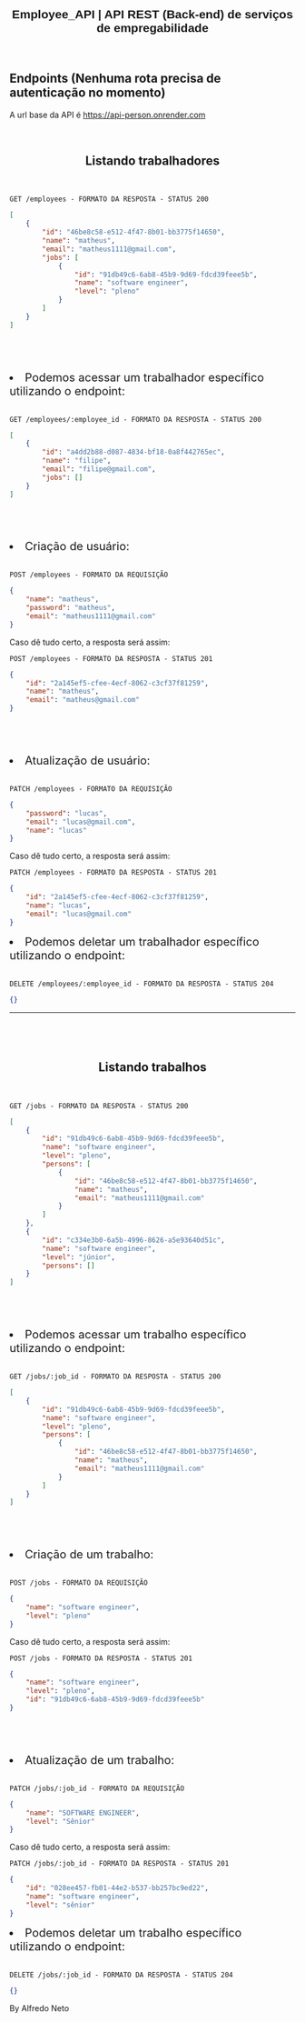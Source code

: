 <h2 align="center" style='font-family: sans-serif'>
	Employee_API | API REST (Back-end) de serviços de empregabilidade
</h2>

<br/>

## **Endpoints (Nenhuma rota precisa de autenticação no momento)**

A url base da API é https://api-person.onrender.com

<br/>

<h2 align ='center'> Listando trabalhadores </h2>

<br/>

`GET /employees - FORMATO DA RESPOSTA - STATUS 200`

```json
[
    {
        "id": "46be8c58-e512-4f47-8b01-bb3775f14650",
        "name": "matheus",
        "email": "matheus1111@gmail.com",
        "jobs": [
            {
                "id": "91db49c6-6ab8-45b9-9d69-fdcd39feee5b",
                "name": "software engineer",
                "level": "pleno"
            }
        ]
    }
]
```

## <br/>

<li style='font-size: 20px'>Podemos acessar um trabalhador específico utilizando o endpoint:</li>

<br/>

`GET /employees/:employee_id - FORMATO DA RESPOSTA - STATUS 200`

```json
[
    {
        "id": "a4dd2b88-d087-4834-bf18-0a8f442765ec",
        "name": "filipe",
        "email": "filipe@gmail.com",
        "jobs": []
    }
]
```

## <br/>

<li style='font-size: 20px'>Criação de usuário:</li>

<br/>

`POST /employees - FORMATO DA REQUISIÇÃO`

```json
{
    "name": "matheus",
    "password": "matheus",
    "email": "matheus1111@gmail.com"
}
```

Caso dê tudo certo, a resposta será assim:

`POST /employees - FORMATO DA RESPOSTA - STATUS 201`

```json
{
    "id": "2a145ef5-cfee-4ecf-8062-c3cf37f81259",
    "name": "matheus",
    "email": "matheus@gmail.com"
}
```

## <br/>

<li style='font-size: 20px'>Atualização de usuário:</li>

<br/>

`PATCH /employees - FORMATO DA REQUISIÇÃO`

```json
{
    "password": "lucas",
    "email": "lucas@gmail.com",
    "name": "lucas"
}
```

Caso dê tudo certo, a resposta será assim:

`PATCH /employees - FORMATO DA RESPOSTA - STATUS 201`

```json
{
    "id": "2a145ef5-cfee-4ecf-8062-c3cf37f81259",
    "name": "lucas",
    "email": "lucas@gmail.com"
}
```

<li style='font-size: 20px'>Podemos deletar um trabalhador específico utilizando o endpoint:</li>

<br/>

`DELETE /employees/:employee_id - FORMATO DA RESPOSTA - STATUS 204`

```json
{}
```

---

## <br/>

<h2 align ='center'> Listando trabalhos </h2>

<br/>

`GET /jobs - FORMATO DA RESPOSTA - STATUS 200`

```json
[
    {
        "id": "91db49c6-6ab8-45b9-9d69-fdcd39feee5b",
        "name": "software engineer",
        "level": "pleno",
        "persons": [
            {
                "id": "46be8c58-e512-4f47-8b01-bb3775f14650",
                "name": "matheus",
                "email": "matheus1111@gmail.com"
            }
        ]
    },
    {
        "id": "c334e3b0-6a5b-4996-8626-a5e93640d51c",
        "name": "software engineer",
        "level": "júnior",
        "persons": []
    }
]
```

## <br/>

<li style='font-size: 20px'>Podemos acessar um trabalho específico utilizando o endpoint:</li>

<br/>

`GET /jobs/:job_id - FORMATO DA RESPOSTA - STATUS 200`

```json
[
    {
        "id": "91db49c6-6ab8-45b9-9d69-fdcd39feee5b",
        "name": "software engineer",
        "level": "pleno",
        "persons": [
            {
                "id": "46be8c58-e512-4f47-8b01-bb3775f14650",
                "name": "matheus",
                "email": "matheus1111@gmail.com"
            }
        ]
    }
]
```

## <br/>

<li style='font-size: 20px'>Criação de um trabalho:</li>

<br/>

`POST /jobs - FORMATO DA REQUISIÇÃO`

```json
{
    "name": "software engineer",
    "level": "pleno"
}
```

Caso dê tudo certo, a resposta será assim:

`POST /jobs - FORMATO DA RESPOSTA - STATUS 201`

```json
{
    "name": "software engineer",
    "level": "pleno",
    "id": "91db49c6-6ab8-45b9-9d69-fdcd39feee5b"
}
```

## <br/>

<li style='font-size: 20px'>Atualização de um trabalho:</li>

<br/>

`PATCH /jobs/:job_id - FORMATO DA REQUISIÇÃO`

```json
{
    "name": "SOFTWARE ENGINEER",
    "level": "Sênior"
}
```

Caso dê tudo certo, a resposta será assim:

`PATCH /jobs/:job_id - FORMATO DA RESPOSTA - STATUS 201`

```json
{
    "id": "028ee457-fb01-44e2-b537-bb257bc9ed22",
    "name": "software engineer",
    "level": "sênior"
}
```

<li style='font-size: 20px'>Podemos deletar um trabalho específico utilizando o endpoint:</li>

<br/>

`DELETE /jobs/:job_id - FORMATO DA RESPOSTA - STATUS 204`

```json
{}
```

By Alfredo Neto
